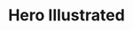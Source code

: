 ---
title: Hero Illustrated
issue: 1B
issue_nr: 1
full_title: ""
subtitle: ""
story_arc: ""
crossover: ""
variant: ""
publisher: ""
release_date: July 1993
release_year: 1993
genre: Hobby
format: Magazine
pages: 128
signed_by: ""
price: 3.95
---